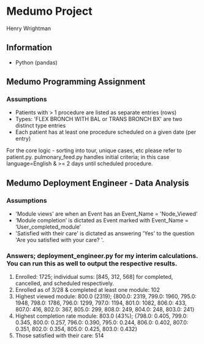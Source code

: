 # Medumo Project
Henry Wrightman 


## Information
- Python (pandas)

## Medumo Programming Assignment
### Assumptions
- Patients with > 1 procedure are listed as separate entries (rows)
- Types: 'FLEX BRONCH WITH BAL or TRANS BRONCH BX' are two distinct type entries
- Each patient has at least one procedure scheduled on a given date (per entry)

For the core logic - sorting into tour, unique cases, etc please refer to patient.py. pulmonary_feed.py handles initial criteria; in this case language=English & >= 2 days until scheduled procedure.

## Medumo Deployment Engineer - Data Analysis
### Assumptions
- 'Module views' are when an Event has an Event_Name = 'Node_Viewed'
- ‘Module completion’ is dictated as Event marked with Event_Name = ‘User_completed_module’
- 'Satisfied with their care' is dictated as answering 'Yes' to the question 'Are you satisfied with your care? '. 

### Answers; deployment_engineer.py for my interim calculations. You can run this as well to output the respective results.
1) Enrolled: 1725; individual sums: [845, 312, 568] for completed, cancelled, and scheduled respectively.
2) Enrolled as of 3/28 & completed at least one module: 102
3) Highest viewed module: 800.0 (2319); {800.0: 2319, 799.0: 1960, 795.0: 1948, 798.0: 1786, 796.0: 1299, 797.0: 1194, 801.0: 1082, 806.0: 433, 807.0: 416, 802.0: 367, 805.0: 299, 808.0: 249, 804.0: 248, 803.0: 241}
4) Highest completion rate module: 803.0 (43%); {798.0: 0.405, 799.0: 0.345, 800.0: 0.257, 796.0: 0.390, 795.0: 0.244, 806.0: 0.402, 807.0: 0.351, 802.0: 0.354, 805.0: 0.425, 803.0: 0.432} 
5) Those satisfied with their care: 514
